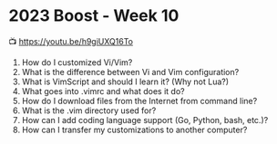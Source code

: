 # 2023 Boost - Week 10

📺 <https://youtu.be/h9giUXQ16To>

1. How do I customized Vi/Vim?
1. What is the difference between Vi and Vim configuration?
1. What is VimScript and should I learn it? (Why not Lua?)
1. What goes into .vimrc and what does it do?
1. How do I download files from the Internet from command line?
1. What is the .vim directory used for?
1. How can I add coding language support (Go, Python, bash, etc.)?
1. How can I transfer my customizations to another computer?

